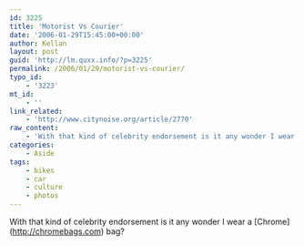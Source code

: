 ```yaml
---
id: 3225
title: 'Motorist Vs Courier'
date: '2006-01-29T15:45:00+00:00'
author: Kellan
layout: post
guid: 'http://lm.quxx.info/?p=3225'
permalink: /2006/01/29/motorist-vs-courier/
typo_id:
    - '3223'
mt_id:
    - ''
link_related:
    - 'http://www.citynoise.org/article/2770'
raw_content:
    - 'With that kind of celebrity endorsement is it any wonder I wear a [Chrome](http://chromebags.com) bag?'
categories:
    - Aside
tags:
    - bikes
    - car
    - culture
    - photos
---
```


With that kind of celebrity endorsement is it any wonder I wear a \[Chrome\](http://chromebags.com) bag?